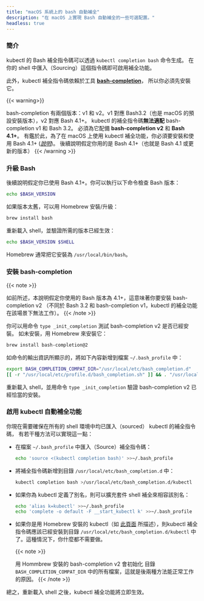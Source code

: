 ```yaml
---
title: "macOS 系統上的 bash 自動補全"
description: "在 macOS 上實現 Bash 自動補全的一些可選配置。"
headless: true
---
```

<!-- 
title: "bash auto-completion on macOS"
description: "Some optional configuration for bash auto-completion on macOS."
headless: true
 -->

<!-- 
### Introduction
-->
### 簡介 

<!-- 
The kubectl completion script for Bash can be generated with `kubectl completion bash`. Sourcing this script in your shell enables kubectl completion.

However, the kubectl completion script depends on [**bash-completion**](https://github.com/scop/bash-completion) which you thus have to previously install.
-->
kubectl 的 Bash 補全指令碼可以透過 `kubectl completion bash` 命令生成。
在你的 shell 中匯入（Sourcing）這個指令碼即可啟用補全功能。

此外，kubectl 補全指令碼依賴於工具 [**bash-completion**](https://github.com/scop/bash-completion)，
所以你必須先安裝它。

{{< warning>}}
<!-- 
There are two versions of bash-completion, v1 and v2. V1 is for Bash 3.2 (which is the default on macOS), and v2 is for Bash 4.1+. The kubectl completion script **doesn't work** correctly with bash-completion v1 and Bash 3.2. It requires **bash-completion v2** and **Bash 4.1+**. Thus, to be able to correctly use kubectl completion on macOS, you have to install and use Bash 4.1+ ([*instructions*](https://itnext.io/upgrading-bash-on-macos-7138bd1066ba)). The following instructions assume that you use Bash 4.1+ (that is, any Bash version of 4.1 or newer).
-->
bash-completion 有兩個版本：v1 和 v2。v1 對應 Bash3.2（也是 macOS 的預設安裝版本），v2 對應 Bash 4.1+。
kubectl 的補全指令碼**無法適配** bash-completion v1 和 Bash 3.2。
必須為它配備  **bash-completion v2** 和 **Bash 4.1+**。
有鑑於此，為了在 macOS 上使用 kubectl 補全功能，你必須要安裝和使用 Bash 4.1+
([*說明*](https://itnext.io/upgrading-bash-on-macos-7138bd1066ba))。
後續說明假定你用的是 Bash 4.1+（也就是 Bash 4.1 或更新的版本）
{{< /warning >}}

<!-- 
### Upgrade Bash
-->
### 升級 Bash

<!-- 
The instructions here assume you use Bash 4.1+. You can check your Bash's version by running:
-->
後續說明假定你已使用 Bash 4.1+。你可以執行以下命令檢查 Bash 版本：

```bash
echo $BASH_VERSION
```

<!-- 
If it is too old, you can install/upgrade it using Homebrew:
-->
如果版本太舊，可以用 Homebrew 安裝/升級：

```bash
brew install bash
```

<!-- 
Reload your shell and verify that the desired version is being used:
-->
重新載入 shell，並驗證所需的版本已經生效：

```bash
echo $BASH_VERSION $SHELL
```

<!-- 
Homebrew usually installs it at `/usr/local/bin/bash`.
-->
Homebrew 通常把它安裝為 `/usr/local/bin/bash`。

<!-- 
### Install bash-completion
-->
### 安裝 bash-completion


{{< note >}}
<!-- 
As mentioned, these instructions assume you use Bash 4.1+, which means you will install bash-completion v2 (in contrast to Bash 3.2 and bash-completion v1, in which case kubectl completion won't work).
-->
如前所述，本說明假定你使用的 Bash 版本為 4.1+，這意味著你要安裝 bash-completion v2
（不同於 Bash 3.2 和 bash-completion v1，kubectl 的補全功能在該場景下無法工作）。
{{< /note >}}

<!-- 
You can test if you have bash-completion v2 already installed with `type _init_completion`. If not, you can install it with Homebrew:
-->
你可以用命令 `type _init_completion` 測試 bash-completion v2 是否已經安裝。
如未安裝，用 Homebrew 來安裝它：

```bash
brew install bash-completion@2
```

<!-- 
As stated in the output of this command, add the following to your `~/.bash_profile` file:
-->
如命令的輸出資訊所顯示的，將如下內容新增到檔案 `~/.bash_profile` 中：

```bash
export BASH_COMPLETION_COMPAT_DIR="/usr/local/etc/bash_completion.d"
[[ -r "/usr/local/etc/profile.d/bash_completion.sh" ]] && . "/usr/local/etc/profile.d/bash_completion.sh"
```

<!-- 
Reload your shell and verify that bash-completion v2 is correctly installed with `type _init_completion`.
-->
重新載入 shell，並用命令 `type _init_completion` 驗證 bash-completion v2 已經恰當的安裝。

<!-- 
### Enable kubectl autocompletion
-->
### 啟用 kubectl 自動補全功能

<!-- 
You now have to ensure that the kubectl completion script gets sourced in all your shell sessions. There are multiple ways to achieve this:

- Source the completion script in your `~/.bash_profile` file:
-->
你現在需要確保在所有的 shell 環境中均已匯入（sourced） kubectl 的補全指令碼，
有若干種方法可以實現這一點：

- 在檔案 `~/.bash_profile` 中匯入（Source）補全指令碼：

    ```bash
    echo 'source <(kubectl completion bash)' >>~/.bash_profile
    ```

<!-- 
- Add the completion script to the `/usr/local/etc/bash_completion.d` directory:
-->
- 將補全指令碼新增到目錄 `/usr/local/etc/bash_completion.d` 中：

    ```bash
    kubectl completion bash >/usr/local/etc/bash_completion.d/kubectl
    ```

<!-- 
- If you have an alias for kubectl, you can extend shell completion to work with that alias:
-->
- 如果你為 kubectl 定義了別名，則可以擴充套件 shell 補全來相容該別名：

    ```bash
    echo 'alias k=kubectl' >>~/.bash_profile
    echo 'complete -o default -F __start_kubectl k' >>~/.bash_profile
    ```

<!-- 
- If you installed kubectl with Homebrew (as explained [here](/docs/tasks/tools/install-kubectl-macos/#install-with-homebrew-on-macos)), then the kubectl completion script should already be in `/usr/local/etc/bash_completion.d/kubectl`. In that case, you don't need to do anything.
-->
- 如果你是用 Homebrew 安裝的 kubectl（如
  [此頁面](/zh-cn/docs/tasks/install-with-homebrew-on-macos/#install-with-homebrew-on-macos)
  所描述），則kubectl 補全指令碼應該已經安裝到目錄 `/usr/local/etc/bash_completion.d/kubectl`
  中了。這種情況下，你什麼都不需要做。

  {{< note >}}
  <!-- 
  The Homebrew installation of bash-completion v2 sources all the files in the `BASH_COMPLETION_COMPAT_DIR` directory, that's why the latter two methods work.
  -->
  用 Hommbrew 安裝的 bash-completion v2 會初始化 目錄 `BASH_COMPLETION_COMPAT_DIR`
  中的所有檔案，這就是後兩種方法能正常工作的原因。
  {{< /note >}}

<!-- 
In any case, after reloading your shell, kubectl completion should be working.
-->
總之，重新載入 shell 之後，kubectl 補全功能將立即生效。

